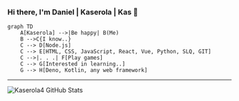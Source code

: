 ### Hi there, I'm Daniel | Kaserola | Kas 👋

```mermaid
graph TD
    A[Kaserola] -->|Be happy| B(Me)
    B -->C{I know..}
    C --> D[Node.js]
    C --> E[HTML, CSS, JavaScript, React, Vue, Python, SLQ, GIT]
    C -->|. . .| F[Play games]
    C --> G[Interested in learning..]
    G --> H[Deno, Kotlin, any web framework]
   ```
---
<img align="left" alt="Kaserola4 GitHub Stats" src="https://github-readme-stats.vercel.app/api?username=Kaserola4&show_icons=true&hide_border=false&title_color=ff652f&icon_color=FFE400&bg_color=09131B&text_color=ffffff&border_color=008080"/>

